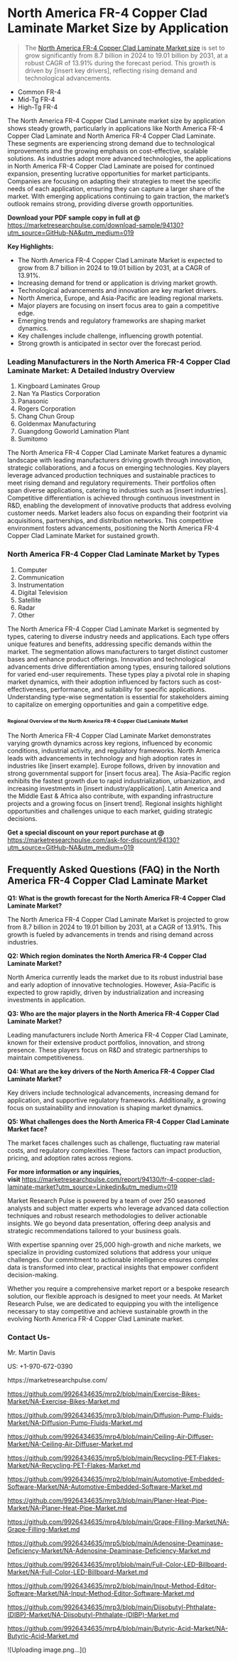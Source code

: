 <h1>North America FR-4 Copper Clad Laminate Market&nbsp;Size by Application</h1><blockquote><p>The <a href="https://marketresearchpulse.com/download-sample/94130?utm_source=GitHub-NA&amp;utm_medium=019">North America FR-4 Copper Clad Laminate Market size</a> is set to grow significantly from 8.7 billion in 2024 to 19.01 billion by 2031, at a robust CAGR of 13.91% during the forecast period. This growth is driven by [insert key drivers], reflecting rising demand and technological advancements.</p></blockquote><ul><li>Common FR-4<li> Mid-Tg FR-4<li> High-Tg FR-4</li></ul><p>The North America FR-4 Copper Clad Laminate market size by application shows steady growth, particularly in applications like North America FR-4 Copper Clad Laminate and North America FR-4 Copper Clad Laminate. These segments are experiencing strong demand due to technological improvements and the growing emphasis on cost-effective, scalable solutions. As industries adopt more advanced technologies, the applications in North America FR-4 Copper Clad Laminate are poised for continued expansion, presenting lucrative opportunities for market participants. Companies are focusing on adapting their strategies to meet the specific needs of each application, ensuring they can capture a larger share of the market. With emerging applications continuing to gain traction, the market’s outlook remains strong, providing diverse growth opportunities.</p><p><strong>Download your PDF sample copy in full at @ </strong><a href="https://marketresearchpulse.com/download-sample/94130?utm_source=GitHub-NA&amp;utm_medium=019">https://marketresearchpulse.com/download-sample/94130?utm_source=GitHub-NA&amp;utm_medium=019</a></p><p><strong>Key Highlights: </strong></p><ul><li>The North America FR-4 Copper Clad Laminate Market is expected to grow from 8.7 billion in 2024 to 19.01 billion by 2031, at a CAGR of 13.91%.</li><li>Increasing demand for trend or application is driving market growth.</li><li>Technological advancements and innovation are key market drivers.</li><li>North America, Europe, and Asia-Pacific are leading regional markets.</li><li>Major players are focusing on insert focus area to gain a competitive edge.</li><li>Emerging trends and regulatory frameworks are shaping market dynamics.</li><li>Key challenges include challenge, influencing growth potential.</li><li>Strong growth is anticipated in sector over the forecast period.</li></ul><h3>Leading Manufacturers in the North America FR-4 Copper Clad Laminate Market: A Detailed Industry Overview</h3><ol><li>Kingboard Laminates Group</li><li>Nan Ya Plastics Corporation</li><li>Panasonic</li><li>Rogers Corporation</li><li>Chang Chun Group</li><li>Goldenmax Manufacturing</li><li>Guangdong Goworld Lamination Plant</li><li>Sumitomo</li></ol><div class="flex max-w-full flex-col flex-grow"><div class="min-h-8 text-message flex w-full flex-col items-end gap-2 whitespace-normal break-words [.text-message+&amp;]:mt-5" dir="auto" data-message-author-role="assistant" data-message-id="fd8432e4-4910-450d-b182-61b7bfb0a01f" data-message-model-slug="gpt-4o"><div class="flex w-full flex-col gap-1 empty:hidden first:pt-[3px]"><div class="markdown prose w-full break-words dark:prose-invert light"><p>The North America FR-4 Copper Clad Laminate Market features a dynamic landscape with leading manufacturers driving growth through innovation, strategic collaborations, and a focus on emerging technologies. Key players leverage advanced production techniques and sustainable practices to meet rising demand and regulatory requirements. Their portfolios often span diverse applications, catering to industries such as [insert industries]. Competitive differentiation is achieved through continuous investment in R&amp;D, enabling the development of innovative products that address evolving customer needs. Market leaders also focus on expanding their footprint via acquisitions, partnerships, and distribution networks. This competitive environment fosters advancements, positioning the North America FR-4 Copper Clad Laminate Market for sustained growth.</p></div></div></div></div><h3>North America FR-4 Copper Clad Laminate Market by Types</h3><ol><li>Computer<li> Communication<li> Instrumentation<li> Digital Television<li> Satellite<li> Radar<li> Other</li></ol><div class="flex max-w-full flex-col flex-grow"><div class="min-h-8 text-message flex w-full flex-col items-end gap-2 whitespace-normal break-words [.text-message+&amp;]:mt-5" dir="auto" data-message-author-role="assistant" data-message-id="084470be-0bb7-4664-bddf-5156b4f41249" data-message-model-slug="gpt-4o-mini"><div class="flex w-full flex-col gap-1 empty:hidden first:pt-[3px]"><div class="markdown prose w-full break-words dark:prose-invert light"><p>The North America FR-4 Copper Clad Laminate Market is segmented by types, catering to diverse industry needs and applications. Each type offers unique features and benefits, addressing specific demands within the market. The segmentation allows manufacturers to target distinct customer bases and enhance product offerings. Innovation and technological advancements drive differentiation among types, ensuring tailored solutions for varied end-user requirements. These types play a pivotal role in shaping market dynamics, with their adoption influenced by factors such as cost-effectiveness, performance, and suitability for specific applications. Understanding type-wise segmentation is essential for stakeholders aiming to capitalize on emerging opportunities and gain a competitive edge.</p></div></div></div></div><h3><span style="font-size: 11px;">Regional Overview of the North America FR-4 Copper Clad Laminate Market</span></h3><div class="flex max-w-full flex-col flex-grow"><div class="min-h-8 text-message flex w-full flex-col items-end gap-2 whitespace-normal break-words [.text-message+&amp;]:mt-5" dir="auto" data-message-author-role="assistant" data-message-id="e9038762-ce64-4e30-91c9-9bd413514231" data-message-model-slug="gpt-4o-mini"><div class="flex w-full flex-col gap-1 empty:hidden first:pt-[3px]"><div class="markdown prose w-full break-words dark:prose-invert light"><p>The North America FR-4 Copper Clad Laminate Market demonstrates varying growth dynamics across key regions, influenced by economic conditions, industrial activity, and regulatory frameworks. North America leads with advancements in technology and high adoption rates in industries like [insert example]. Europe follows, driven by innovation and strong governmental support for [insert focus area]. The Asia-Pacific region exhibits the fastest growth due to rapid industrialization, urbanization, and increasing investments in [insert industry/application]. Latin America and the Middle East &amp; Africa also contribute, with expanding infrastructure projects and a growing focus on [insert trend]. Regional insights highlight opportunities and challenges unique to each market, guiding strategic decisions.</p></div></div></div></div><p><strong>Get a special discount on your report purchase at @ </strong><a href="https://marketresearchpulse.com/ask-for-discount/94130?utm_source=GitHub-NA&amp;utm_medium=019">https://marketresearchpulse.com/ask-for-discount/94130?utm_source=GitHub-NA&amp;utm_medium=019</a></p><h2>Frequently Asked Questions (FAQ) in the North America FR-4 Copper Clad Laminate Market</h2><p><strong>Q1: What is the growth forecast for the North America FR-4 Copper Clad Laminate Market?</strong></p><p>The North America FR-4 Copper Clad Laminate Market is projected to grow from 8.7 billion in 2024 to 19.01 billion by 2031, at a CAGR of 13.91%. This growth is fueled by advancements in trends and rising demand across industries.</p><p><strong>Q2: Which region dominates the North America FR-4 Copper Clad Laminate Market?</strong></p><p>North America currently leads the market due to its robust industrial base and early adoption of innovative technologies. However, Asia-Pacific is expected to grow rapidly, driven by industrialization and increasing investments in application.</p><p><strong>Q3: Who are the major players in the North America FR-4 Copper Clad Laminate Market?</strong></p><p>Leading manufacturers include North America FR-4 Copper Clad Laminate, known for their extensive product portfolios, innovation, and strong presence. These players focus on R&amp;D and strategic partnerships to maintain competitiveness.</p><p><strong>Q4: What are the key drivers of the North America FR-4 Copper Clad Laminate Market?</strong></p><p>Key drivers include technological advancements, increasing demand for application, and supportive regulatory frameworks. Additionally, a growing focus on sustainability and innovation is shaping market dynamics.</p><p><strong>Q5: What challenges does the North America FR-4 Copper Clad Laminate Market face?</strong></p><p>The market faces challenges such as challenge, fluctuating raw material costs, and regulatory complexities. These factors can impact production, pricing, and adoption rates across regions.</p><p><strong>For more information or any inquiries, visit&nbsp;</strong><a href="https://marketresearchpulse.com/report/94130/fr-4-copper-clad-laminate-market?utm_source=Linkedin&utm_medium=019">https://marketresearchpulse.com/report/94130/fr-4-copper-clad-laminate-market?utm_source=Linkedin&utm_medium=019</a></p><p>Market Research Pulse is powered by a team of over 250 seasoned analysts and subject matter experts who leverage advanced data collection techniques and robust research methodologies to deliver actionable insights. We go beyond data presentation, offering deep analysis and strategic recommendations tailored to your business goals.</p><p>With expertise spanning over 25,000 high-growth and niche markets, we specialize in providing customized solutions that address your unique challenges. Our commitment to actionable intelligence ensures complex data is transformed into clear, practical insights that empower confident decision-making.</p><p>Whether you require a comprehensive market report or a bespoke research solution, our flexible approach is designed to meet your needs. At Market Research Pulse, we are dedicated to equipping you with the intelligence necessary to stay competitive and achieve sustainable growth in the evolving North America FR-4 Copper Clad Laminate market.</p><h3><strong>Contact Us-</strong></h3><p>Mr. Martin Davis</p><p>US: +1-970-672-0390</p><p>https://marketresearchpulse.com/</p><p><a href="https://github.com/9926434635/mrp2/blob/main/Exercise-Bikes-Market/NA-Exercise-Bikes-Market.md">https://github.com/9926434635/mrp2/blob/main/Exercise-Bikes-Market/NA-Exercise-Bikes-Market.md</a></p><p><a href="https://github.com/9926434635/mrp3/blob/main/Diffusion-Pump-Fluids-Market/NA-Diffusion-Pump-Fluids-Market.md">https://github.com/9926434635/mrp3/blob/main/Diffusion-Pump-Fluids-Market/NA-Diffusion-Pump-Fluids-Market.md</a></p><p><a href="https://github.com/9926434635/mrp4/blob/main/Ceiling-Air-Diffuser-Market/NA-Ceiling-Air-Diffuser-Market.md">https://github.com/9926434635/mrp4/blob/main/Ceiling-Air-Diffuser-Market/NA-Ceiling-Air-Diffuser-Market.md</a></p><p><a href="https://github.com/9926434635/mrp5/blob/main/Recycling-PET-Flakes-Market/NA-Recycling-PET-Flakes-Market.md">https://github.com/9926434635/mrp5/blob/main/Recycling-PET-Flakes-Market/NA-Recycling-PET-Flakes-Market.md</a></p><p><a href="https://github.com/9926434635/mrp2/blob/main/Automotive-Embedded-Software-Market/NA-Automotive-Embedded-Software-Market.md">https://github.com/9926434635/mrp2/blob/main/Automotive-Embedded-Software-Market/NA-Automotive-Embedded-Software-Market.md</a></p><p><a href="https://github.com/9926434635/mrp3/blob/main/Planer-Heat-Pipe-Market/NA-Planer-Heat-Pipe-Market.md">https://github.com/9926434635/mrp3/blob/main/Planer-Heat-Pipe-Market/NA-Planer-Heat-Pipe-Market.md</a></p><p><a href="https://github.com/9926434635/mrp4/blob/main/Grape-Filling-Market/NA-Grape-Filling-Market.md">https://github.com/9926434635/mrp4/blob/main/Grape-Filling-Market/NA-Grape-Filling-Market.md</a></p><p><a href="https://github.com/9926434635/mrp5/blob/main/Adenosine-Deaminase-Deficiency-Market/NA-Adenosine-Deaminase-Deficiency-Market.md">https://github.com/9926434635/mrp5/blob/main/Adenosine-Deaminase-Deficiency-Market/NA-Adenosine-Deaminase-Deficiency-Market.md</a></p><p><a href="https://github.com/9926434635/mrp1/blob/main/Full-Color-LED-Billboard-Market/NA-Full-Color-LED-Billboard-Market.md">https://github.com/9926434635/mrp1/blob/main/Full-Color-LED-Billboard-Market/NA-Full-Color-LED-Billboard-Market.md</a></p><p><a href="https://github.com/9926434635/mrp2/blob/main/Input-Method-Editor-Software-Market/NA-Input-Method-Editor-Software-Market.md">https://github.com/9926434635/mrp2/blob/main/Input-Method-Editor-Software-Market/NA-Input-Method-Editor-Software-Market.md</a></p><p><a href="https://github.com/9926434635/mrp3/blob/main/Diisobutyl-Phthalate-(DIBP)-Market/NA-Diisobutyl-Phthalate-(DIBP)-Market.md">https://github.com/9926434635/mrp3/blob/main/Diisobutyl-Phthalate-(DIBP)-Market/NA-Diisobutyl-Phthalate-(DIBP)-Market.md</a></p><p><a href="https://github.com/9926434635/mrp4/blob/main/Butyric-Acid-Market/NA-Butyric-Acid-Market.md">https://github.com/9926434635/mrp4/blob/main/Butyric-Acid-Market/NA-Butyric-Acid-Market.md</a></p>
![Uploading image.png…]()
